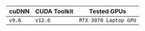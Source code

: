 | cuDNN  | CUDA Toolkit | Tested GPUs           |
| ------ | ------------ | --------------------- |
| `v9.6` | `v12.6`      | `RTX 3070 Laptop GPU` |
